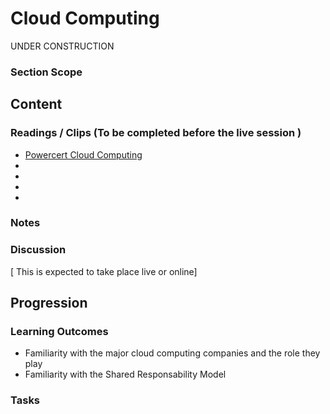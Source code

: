 # Cloud Computing    
UNDER CONSTRUCTION  
### Section Scope  
## Content  
### Readings / Clips (To be completed before the live session )  
- [Powercert Cloud Computing](https://www.youtube.com/watch?v=_a6us8kaq0g)
- []()
- []()
- []()
- []()
### Notes  
### Discussion  
[ This is expected to take place live or online]
## Progression  
### Learning Outcomes  
- Familiarity with the major cloud computing companies and the role they play
- Familiarity with the Shared Responsability Model
### Tasks  


